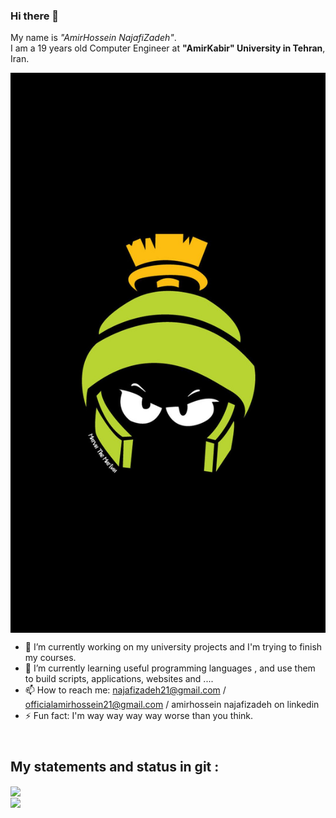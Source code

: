 ### Hi there 👋

<p>
  My name is <i>"AmirHossein NajafiZadeh"</i>.<br />
  I am a 19 years old Computer Engineer at <b>"AmirKabir" University in Tehran</b>, Iran.
</p>

<img align="center" src="https://github.com/Official21A/Official21A/blob/main/git.jpg" width="600" />


- 🔭 I’m currently working on my university projects and I'm trying to finish my courses.
- 🌱 I’m currently learning useful programming languages , and use them to build scripts, applications, websites and ....
- 📫 How to reach me: najafizadeh21@gmail.com / officialamirhossein21@gmail.com / amirhossein najafizadeh on linkedin
- ⚡ Fun fact: I'm way way way way worse than you think.

<h2>
  <br />
  My statements and status in git :
</h2>

<a href="https://github.com/anuraghazra/github-readme-stats">
  <img align="center" src="https://github-readme-stats.vercel.app/api?username=Official21A&show_icons=true&theme=great-gatsby&line_height=29" width="800" />
</a> <br />
<a href="https://github.com/anuraghazra/convoychat">
  <img align="center" src="https://github-readme-stats.vercel.app/api/top-langs/?username=Official21A&theme=great-gatsby&hide=html,CSS" width="500"/>
</a>
